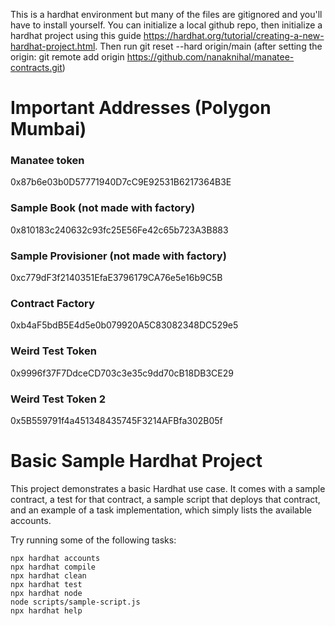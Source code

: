 This is a hardhat environment but many of the files are gitignored and you'll have to install yourself. You can initialize a local github repo, then initialize a hardhat project using this guide https://hardhat.org/tutorial/creating-a-new-hardhat-project.html. Then run git reset --hard origin/main 
(after setting the origin: git remote add origin https://github.com/nanaknihal/manatee-contracts.git)


# Important Addresses (Polygon Mumbai)
### Manatee token
0x87b6e03b0D57771940D7cC9E92531B6217364B3E
### Sample Book (not made with factory)
0x810183c240632c93fc25E56Fe42c65b723A3B883
### Sample Provisioner (not made with factory)
0xc779dF3f2140351EfaE3796179CA76e5e16b9C5B
### Contract Factory
0xb4aF5bdB5E4d5e0b079920A5C83082348DC529e5
### Weird Test Token
0x9996f37F7DdceCD703c3e35c9dd70cB18DB3CE29
### Weird Test Token 2
0x5B559791f4a451348435745F3214AFBfa302B05f



# Basic Sample Hardhat Project

This project demonstrates a basic Hardhat use case. It comes with a sample contract, a test for that contract, a sample script that deploys that contract, and an example of a task implementation, which simply lists the available accounts.

Try running some of the following tasks:

```shell
npx hardhat accounts
npx hardhat compile
npx hardhat clean
npx hardhat test
npx hardhat node
node scripts/sample-script.js
npx hardhat help
```
